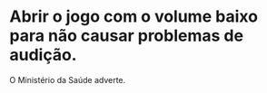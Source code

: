 # Abrir o jogo com o volume baixo para não causar problemas de audição.
O Ministério da Saúde adverte.
